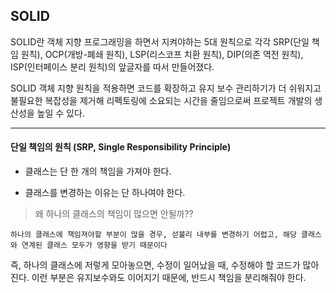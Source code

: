 ## SOLID

SOLID란 객체 지향 프로그래밍을 하면서 지켜야하는 5대 원칙으로 각각 SRP(단일 책임 원칙), OCP(개방-폐쇄 원칙), LSP(리스코프 치환 원칙), DIP(의존 역전 원칙), ISP(인터페이스 분리 원칙)의 앞글자를 따서 만들어졌다. 

SOLID 객체 지향 원칙을 적용하면 코드를 확장하고 유지 보수 관리하기가 더 쉬워지고 불필요한 복잡성을 제거해 리펙토링에 소요되는 시간을 줄임으로써 프로젝트 개발의 생산성을 높일 수 있다.

--- 

#### 단일 책임의 원칙 (SRP, Single Responsibility Principle)

- 클래스는 단 한 개의 책임을 가져야 한다.

- 클래스를 변경하는 이유는 단 하나여야 한다.

> 왜 하나의 클래스의 책임이 많으면 안될까??

`하나의 클래스에 책임져야할 부분이 많을 경우, 섣불리 내부를 변경하기 어렵고, 해당 클래스와 연계된 클래스 모두가 영향을 받기 때문이다`

즉, 하나의 클래스에 저렇게 모아놓으면, 수정이 일어났을 때, 수정해야 할 코드가 많아진다. 이런 부분은 유지보수와도 이어지기 때문에, 반드시 책임을 분리해줘야 한다.